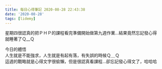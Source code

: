 ```yaml
---
title: 每日心得筆記 2020-08-28 22:43:38
date: '2020-08-28'
tags: [lidemy]
---
```


星期四很認真的把ＰＨＰ的課程看完準備開始做第九週作業...結果竟然忘記發心得就睡著了Ｑ\_\_Ｑ

今日的體悟  
人生就是不能強求，人生就是有起有落，有失誤的時候Ｑ＿Ｑ  
這週的戰略就是心得文字很偷懶，但是很認真看課程...卻忘記發心得文了，哈哈哈
